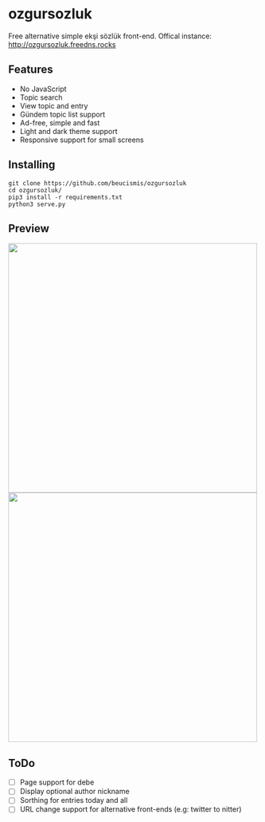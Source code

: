 # ozgursozluk
Free alternative simple ekşi sözlük front-end. Offical instance: http://ozgursozluk.freedns.rocks

## Features
- No JavaScript
- Topic search
- View topic and entry
- Gündem topic list support
- Ad-free, simple and fast
- Light and dark theme support
- Responsive support for small screens

## Installing
```
git clone https://github.com/beucismis/ozgursozluk
cd ozgursozluk/
pip3 install -r requirements.txt
python3 serve.py
```

## Preview
<p>
  <img src="https://user-images.githubusercontent.com/40023234/233871824-91d1f4e2-1966-4308-b4e1-08269c57fcf4.png" width="500">
  <img src="https://user-images.githubusercontent.com/40023234/233871825-4d7abd29-8829-4964-b166-a28290eb8731.png" width="500">
</p>

## ToDo
- [ ] Page support for debe
- [ ] Display optional author nickname
- [ ] Sorthing for entries today and all
- [ ] URL change support for alternative front-ends (e.g: twitter to nitter)

